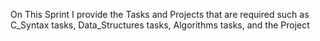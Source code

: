 On This Sprint I provide the Tasks and Projects that are required such as C_Syntax tasks, Data_Structures tasks, Algorithms tasks, and the Project
